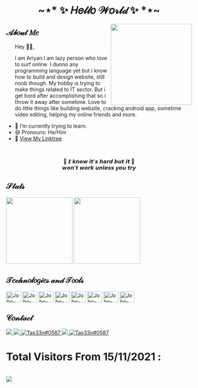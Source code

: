 <h1 align="center">~⋆* ✨ 𝐻𝑒𝓁𝓁𝑜 𝒲𝑜𝓇𝓁𝒹 ✨ *⋆~</h1>



<img src="https://github.com/toxicariyan/toxicariyan.github.io/blob/main/images/misc/anime_boy_png-removebg-preview.png" align="right" height="220">

<h2>𝒜𝒷𝑜𝓊𝓉 𝑀𝑒</h2>


<ul>
  Hey 👋🏻,

<p> I am Ariyan.I am lazy person who love to surf online. I dunno any programming language yet but i know how to build and design website, still noob though. My hobby is trying to make things related to IT sector. But i get bord after accomplishing that so i throw it away after sometime. Love to do little things like building website, cracking android app, sometime video editing, helping my online friends and more. </p>
  
  <li>🌱 I’m currently trying to learn.</li>
  <li>😄 Pronouns: He/Him</li>
  <li> 🌲  <a href="toxicariyan.github.io"> View My Linktree</a></li>
</ul>

<br>

<p align="center">
  🎵 𝙄 𝙠𝙣𝙤𝙬 𝙞𝙩'𝙨 𝙝𝙖𝙧𝙙 𝙗𝙪𝙩 𝙞𝙩 🎵<br>
  𝙬𝙤𝙣'𝙩 𝙬𝙤𝙧𝙠 𝙪𝙣𝙡𝙚𝙨𝙨 𝙮𝙤𝙪 𝙩𝙧𝙮
</p>

<h2>𝒮𝓉𝒶𝓉𝓈</h2>

<div>
  <img height="180em" src="https://github-readme-stats.vercel.app/api?username=tas33n&show_icons=true&theme=tokyonight&include_all_commits=true&count_private=true">
  <img height="180em" src="https://github-readme-stats.vercel.app/api/top-langs/?username=tas33n&layout=compact&langs_count=7&theme=tokyonight">
</div>

<h2>𝒯𝑒𝒸𝒽𝓃𝑜𝓁𝑜𝑔𝒾𝑒𝓈 𝒶𝓃𝒹 𝒯𝑜𝑜𝓁𝓈</h2>

<div style="display: inline_block">
  <img align="center" alt="John-Js" height="30" width="40" src="https://cdn.jsdelivr.net/gh/devicons/devicon/icons/javascript/javascript-plain.svg">
  <img align="center" alt="John-Flutter" height="30" width="40" src="https://cdn.jsdelivr.net/gh/devicons/devicon/icons/flutter/flutter-original.svg">
  <img align="center" alt="John-React" height="30" width="40" src="https://cdn.jsdelivr.net/gh/devicons/devicon/icons/react/react-original.svg">
  <img align="center" alt="John-HTML" height="30" width="40" src="https://cdn.jsdelivr.net/gh/devicons/devicon/icons/html5/html5-original.svg">
  <img align="center" alt="John-CSS" height="30" width="40" src="https://cdn.jsdelivr.net/gh/devicons/devicon/icons/css3/css3-original.svg">
  <img align="center" alt="John-Python" height="30" width="40" src="https://cdn.jsdelivr.net/gh/devicons/devicon/icons/python/python-original.svg">
  <img align="center" alt="John-Vue" height="30" width="40" src="https://cdn.jsdelivr.net/gh/devicons/devicon/icons/vuejs/vuejs-original.svg">
  <img align="center" alt="John-Rails" height="30" width="40" src="https://cdn.jsdelivr.net/gh/devicons/devicon/icons/rails/rails-plain.svg">
</div>

<h2>𝒞𝑜𝓃𝓉𝒶𝒸𝓉</h2>

<div>
  
  <a href="https://fb.com/tasu.legend" target="_blank">
  <img src="https://img.shields.io/badge/Facebook-1877F2?style=for-the-badge&logo=facebook&logoColor=white" target="_blank">
  </a>
  <a href="https://www.instagram.com/t_4_s_u/" target="_blank">
  <img src="https://img.shields.io/badge/-Instagram-%23E4405F?style=for-the-badge&logo=instagram&logoColor=white" target="_blank">
  </a>
  <a href="https://discord.gg/tas33n" target="blank">
  <img src="https://img.shields.io/badge/Discord-7289DA?style=for-the-badge&logo=discord&logoColor=white" alt="Tas33n#0587">
  </a>
  <a href="mailto:tasu.legend@gmail.com">
  <img src="https://img.shields.io/badge/Gmail-D14836?style=for-the-badge&logo=gmail&logoColor=white" target="_blank">
  </a>
    <a href="https://github.com/tas33n" target="blank">
  <img src="https://img.shields.io/badge/GitHub-100000?style=for-the-badge&logo=github&logoColor=white" alt="Tas33n#0587">
  </a>
</div>


# Total Visitors From 15/11/2021 : 
<br>
  <img src="https://profile-counter.glitch.me/tas33n/count.svg" target="_blank">
  
